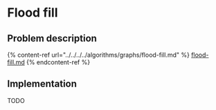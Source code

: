# Flood fill

## Problem description

{% content-ref url="../../../../algorithms/graphs/flood-fill.md" %}
[flood-fill.md](../../../../algorithms/graphs/flood-fill.md)
{% endcontent-ref %}

## Implementation

TODO
